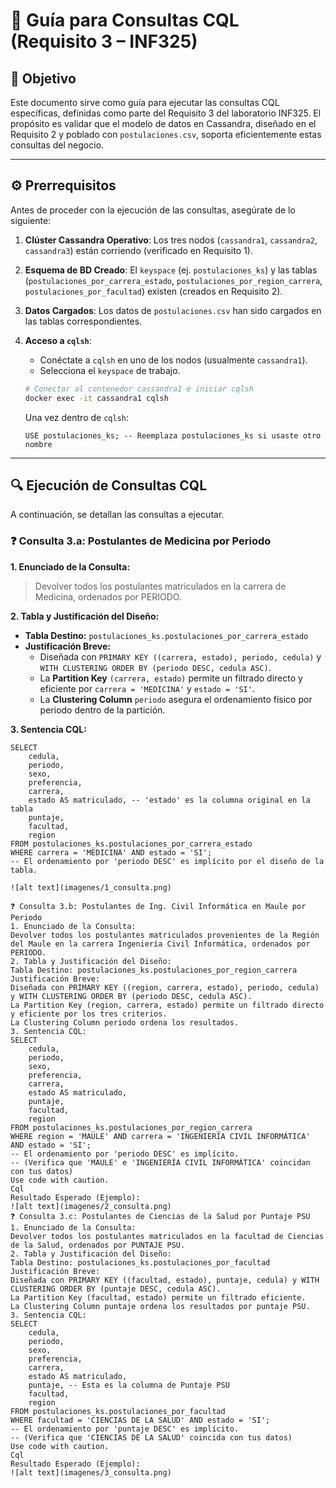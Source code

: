 # 📘 Guía para Consultas CQL (Requisito 3 – INF325)

## 📌 Objetivo

Este documento sirve como guía para ejecutar las consultas CQL específicas, definidas como parte del Requisito 3 del laboratorio INF325. El propósito es validar que el modelo de datos en Cassandra, diseñado en el Requisito 2 y poblado con `postulaciones.csv`, soporta eficientemente estas consultas del negocio.

---

## ⚙️ Prerrequisitos

Antes de proceder con la ejecución de las consultas, asegúrate de lo siguiente:

1.  **Clúster Cassandra Operativo**: Los tres nodos (`cassandra1`, `cassandra2`, `cassandra3`) están corriendo (verificado en Requisito 1).
2.  **Esquema de BD Creado**: El `keyspace` (ej. `postulaciones_ks`) y las tablas (`postulaciones_por_carrera_estado`, `postulaciones_por_region_carrera`, `postulaciones_por_facultad`) existen (creados en Requisito 2).
3.  **Datos Cargados**: Los datos de `postulaciones.csv` han sido cargados en las tablas correspondientes.
4.  **Acceso a `cqlsh`**:
    *   Conéctate a `cqlsh` en uno de los nodos (usualmente `cassandra1`).
    *   Selecciona el `keyspace` de trabajo.

    ```bash
    # Conectar al contenedor cassandra1 e iniciar cqlsh
    docker exec -it cassandra1 cqlsh
    ```

    Una vez dentro de `cqlsh`:
    ```cql
    USE postulaciones_ks; -- Reemplaza postulaciones_ks si usaste otro nombre
    ```

---

## 🔍 Ejecución de Consultas CQL

A continuación, se detallan las consultas a ejecutar.

### ❓ Consulta 3.a: Postulantes de Medicina por Periodo

**1. Enunciado de la Consulta:**
> Devolver todos los postulantes matriculados en la carrera de Medicina, ordenados por PERIODO.

**2. Tabla y Justificación del Diseño:**
*   **Tabla Destino:** `postulaciones_ks.postulaciones_por_carrera_estado`
*   **Justificación Breve:**
    *   Diseñada con `PRIMARY KEY ((carrera, estado), periodo, cedula)` y `WITH CLUSTERING ORDER BY (periodo DESC, cedula ASC)`.
    *   La **Partition Key** `(carrera, estado)` permite un filtrado directo y eficiente por `carrera = 'MEDICINA'` y `estado = 'SI'`.
    *   La **Clustering Column** `periodo` asegura el ordenamiento físico por periodo dentro de la partición.

**3. Sentencia CQL:**
```cql
SELECT
    cedula,
    periodo,
    sexo,
    preferencia,
    carrera,
    estado AS matriculado, -- 'estado' es la columna original en la tabla
    puntaje,
    facultad,
    region
FROM postulaciones_ks.postulaciones_por_carrera_estado
WHERE carrera = 'MEDICINA' AND estado = 'SI';
-- El ordenamiento por 'periodo DESC' es implícito por el diseño de la tabla.

![alt text](imagenes/1_consulta.png)

❓ Consulta 3.b: Postulantes de Ing. Civil Informática en Maule por Periodo
1. Enunciado de la Consulta:
Devolver todos los postulantes matriculados provenientes de la Región del Maule en la carrera Ingeniería Civil Informática, ordenados por PERIODO.
2. Tabla y Justificación del Diseño:
Tabla Destino: postulaciones_ks.postulaciones_por_region_carrera
Justificación Breve:
Diseñada con PRIMARY KEY ((region, carrera, estado), periodo, cedula) y WITH CLUSTERING ORDER BY (periodo DESC, cedula ASC).
La Partition Key (region, carrera, estado) permite un filtrado directo y eficiente por los tres criterios.
La Clustering Column periodo ordena los resultados.
3. Sentencia CQL:
SELECT
    cedula,
    periodo,
    sexo,
    preferencia,
    carrera,
    estado AS matriculado,
    puntaje,
    facultad,
    region
FROM postulaciones_ks.postulaciones_por_region_carrera
WHERE region = 'MAULE' AND carrera = 'INGENIERÍA CIVIL INFORMÁTICA' AND estado = 'SI';
-- El ordenamiento por 'periodo DESC' es implícito.
-- (Verifica que 'MAULE' e 'INGENIERÍA CIVIL INFORMÁTICA' coincidan con tus datos)
Use code with caution.
Cql
Resultado Esperado (Ejemplo):
![alt text](imagenes/2_consulta.png)
❓ Consulta 3.c: Postulantes de Ciencias de la Salud por Puntaje PSU
1. Enunciado de la Consulta:
Devolver todos los postulantes matriculados en la facultad de Ciencias de la Salud, ordenados por PUNTAJE PSU.
2. Tabla y Justificación del Diseño:
Tabla Destino: postulaciones_ks.postulaciones_por_facultad
Justificación Breve:
Diseñada con PRIMARY KEY ((facultad, estado), puntaje, cedula) y WITH CLUSTERING ORDER BY (puntaje DESC, cedula ASC).
La Partition Key (facultad, estado) permite un filtrado eficiente.
La Clustering Column puntaje ordena los resultados por puntaje PSU.
3. Sentencia CQL:
SELECT
    cedula,
    periodo,
    sexo,
    preferencia,
    carrera,
    estado AS matriculado,
    puntaje, -- Esta es la columna de Puntaje PSU
    facultad,
    region
FROM postulaciones_ks.postulaciones_por_facultad
WHERE facultad = 'CIENCIAS DE LA SALUD' AND estado = 'SI';
-- El ordenamiento por 'puntaje DESC' es implícito.
-- (Verifica que 'CIENCIAS DE LA SALUD' coincida con tus datos)
Use code with caution.
Cql
Resultado Esperado (Ejemplo):
![alt text](imagenes/3_consulta.png)
